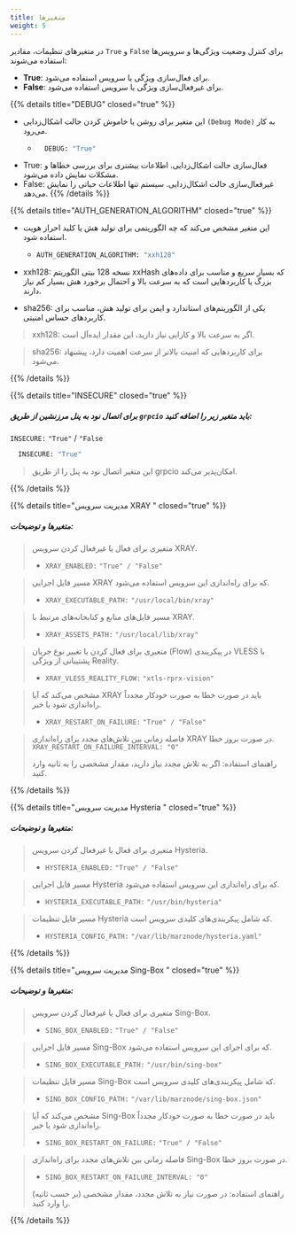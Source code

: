```yaml
---
title: متغیرها
weight: 5
---
```


در متغیرهای تنظیمات، مقادیر `True` و `False` برای کنترل وضعیت ویژگی‌ها و سرویس‌ها استفاده می‌شوند:
* **True**: برای فعال‌سازی ویژگی یا سرویس استفاده می‌شود.
* **False**: برای غیرفعال‌سازی ویژگی یا سرویس استفاده می‌شود.


{{% details title="DEBUG" closed="true" %}}
  * این متغیر برای روشن یا خاموش کردن حالت اشکال‌زدایی `(Debug Mode)` به کار می‌رود.
    - ```bash
        DEBUG: "True"
        ```
  * True: فعال‌سازی حالت اشکال‌زدایی. اطلاعات بیشتری برای بررسی خطاها و مشکلات نمایش داده می‌شود.
  * False: غیرفعال‌سازی حالت اشکال‌زدایی. سیستم تنها اطلاعات حیاتی را نمایش می‌دهد.
{{% /details %}}

{{% details title="AUTH_GENERATION_ALGORITHM" closed="true" %}}
  * این متغیر مشخص می‌کند که چه الگوریتمی برای تولید هش یا کلید احراز هویت استفاده شود.
      - ```bash
        AUTH_GENERATION_ALGORITHM: "xxh128"
        ```
  * xxh128: نسخه 128 بیتی الگوریتم xxHash که بسیار سریع و مناسب برای داده‌های بزرگ یا کاربردهایی است که به سرعت بالا و احتمال برخورد هش بسیار کم نیاز دارند.

  * sha256: یکی از الگوریتم‌های استاندارد و ایمن برای تولید هش، مناسب برای کاربردهای حساس امنیتی.


  > xxh128: اگر به سرعت بالا و کارایی نیاز دارید، این مقدار ایده‌آل است.

  > sha256: برای کاربردهایی که امنیت بالاتر از سرعت اهمیت دارد، پیشنهاد می‌شود.


{{% /details %}}

{{% details title="INSECURE" closed="true" %}}

##### برای اتصال نود به پنل مرزنشین از طریق `grpcio` باید متغیر زیر را اضافه کنید:
`INSECURE:` `"True"` / `"False`

```bash
  INSECURE: "True"
  ```
> این متغیر اتصال نود به پنل را از طریق grpcio امکان‌پذیر می‌کند.

{{% /details %}}

{{% details title="مدیریت سرویس XRAY " closed="true" %}}
  ##### متغیرها و توضیحات:

  > متغیری برای فعال یا غیرفعال کردن سرویس XRAY.
  > * `XRAY_ENABLED:` `"True" / "False"`

  > مسیر فایل اجرایی XRAY که برای راه‌اندازی این سرویس استفاده می‌شود.
  > * `XRAY_EXECUTABLE_PATH:` `"/usr/local/bin/xray"`

  >   مسیر فایل‌های منابع و کتابخانه‌های مرتبط با XRAY.
  > * `XRAY_ASSETS_PATH:` `"/usr/local/lib/xray"`

  >  متغیری برای فعال کردن یا تغییر نوع جریان (Flow) در پیکربندی VLESS با پشتیبانی از ویژگی Reality.
  > * `XRAY_VLESS_REALITY_FLOW:` `"xtls-rprx-vision"`

  > مشخص می‌کند که آیا XRAY باید در صورت خطا به صورت خودکار مجدداً راه‌اندازی شود یا خیر.
  > * `XRAY_RESTART_ON_FAILURE:` `"True" / "False"`

  > فاصله زمانی بین تلاش‌های مجدد برای راه‌اندازی XRAY در صورت بروز خطا.
  > `XRAY_RESTART_ON_FAILURE_INTERVAL: "0"`
  >
  > راهنمای استفاده: اگر به تلاش مجدد نیاز دارید، مقدار مشخصی را به ثانیه وارد کنید.

{{% /details %}}



{{% details title="مدیریت سرویس Hysteria " closed="true" %}}  
  ##### متغیرها و توضیحات:

  > متغیری برای فعال یا غیرفعال کردن سرویس Hysteria.
  > * `HYSTERIA_ENABLED:` `"True" / "False"`

  > مسیر فایل اجرایی Hysteria که برای راه‌اندازی این سرویس استفاده می‌شود.
  > * `HYSTERIA_EXECUTABLE_PATH:` `"/usr/bin/hysteria"`

  > مسیر فایل تنظیمات Hysteria که شامل پیکربندی‌های کلیدی سرویس است.
  > * `HYSTERIA_CONFIG_PATH:` `"/var/lib/marznode/hysteria.yaml"`

{{% /details %}}

{{% details title="مدیریت سرویس Sing-Box " closed="true" %}} 
  ##### متغیرها و توضیحات:

  > متغیری برای فعال یا غیرفعال کردن سرویس Sing-Box.
  > * `SING_BOX_ENABLED:` `"True" / "False"`

  > مسیر فایل اجرایی Sing-Box که برای اجرای این سرویس استفاده می‌شود.
  > * `SING_BOX_EXECUTABLE_PATH:` `"/usr/bin/sing-box"`

  > مسیر فایل تنظیمات Sing-Box که شامل پیکربندی‌های کلیدی سرویس است.
  > * `SING_BOX_CONFIG_PATH:` `"/var/lib/marznode/sing-box.json"`

  > مشخص می‌کند که آیا Sing-Box باید در صورت خطا به صورت خودکار مجدداً راه‌اندازی شود یا خیر.
  > * `SING_BOX_RESTART_ON_FAILURE:` `"True" / "False"`

  > فاصله زمانی بین تلاش‌های مجدد برای راه‌اندازی Sing-Box در صورت بروز خطا.
  > * `SING_BOX_RESTART_ON_FAILURE_INTERVAL: "0"`
  >
  > راهنمای استفاده: در صورت نیاز به تلاش مجدد، مقدار مشخصی (بر حسب ثانیه) را وارد کنید.

{{% /details %}}

